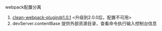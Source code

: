 webpack配置分离
1. clean-webpack-plugin@1.0.1 <升级到2.0.0后，配置不可用>
2. devServer.contentBase 提供外部资源目录，查看命令执行输入控制台信息